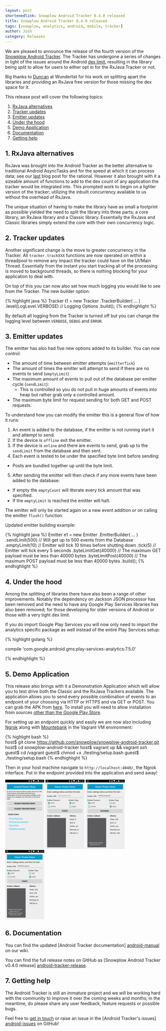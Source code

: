 ```yaml
---
layout: post
shortenedlink: Snowplow Android Tracker 0.4.0 released
title: Snowplow Android Tracker 0.4.0 released
tags: [snowplow, analytics, android, mobile, tracker]
author: Josh
category: Releases
---
```


We are pleased to announce the release of the fourth version of the [Snowplow Android Tracker][repo]. The Tracker has undergone a series of changes in light of the issues around the Android [dex limit][dex-limit], resulting in the library being split to allow for users to either opt in for the RxJava Tracker or not.

Big thanks to [Duncan][duncand] at Wunderlist for his work on splitting apart the libraries and providing an RxJava free version for those missing the dex space for it.

This release post will cover the following topics:

1. [RxJava alternatives](/blog/2015/06/18/snowplow-android-tracker-0.4.0-released/#rx-java-alternatives)
2. [Tracker updates](/blog/2015/06/18/snowplow-android-tracker-0.4.0-released/#tracker-updates)
2. [Emitter updates](/blog/2015/06/18/snowplow-android-tracker-0.4.0-released/#emitter-updates)
3. [Under the hood](/blog/2015/06/18/snowplow-android-tracker-0.4.0-released/#under-the-hood)
4. [Demo Application](/blog/2015/06/18/snowplow-android-tracker-0.4.0-released/#demo-application)
5. [Documentation](/blog/2015/06/18/snowplow-android-tracker-0.4.0-released/#docs)
6. [Getting help](/blog/2015/06/18/snowplow-android-tracker-0.4.0-released/#help)

<!--more-->

<h2><a name="rx-java-alternatives">1. RxJava alternatives</a></h2>

RxJava was brought into the Android Tracker as the better alternative to traditional Android AsyncTasks and for the speed at which it can process data; see our [last][android-0.3.0] blog post for the rational.  However it also brought with it a sizeable amount of functions to add to the dex count of any application the tracker would be integrated into. This prompted work to begin on a lighter version of the tracker; utilizing the inbuilt concurrency available to us without the overhead of RxJava.

The unique situation of having to make the library have as small a footprint as possible yielded the need to split the library into three parts; a core library, an RxJava library and a Classic library.  Essentially the RxJava and Classic libraries simply extend the core with their own concurrency logic.

<h2><a name="tracker-updates">2. Tracker updates</a></h2>

Another significant change is the move to greater concurrency in the Tracker.  All `tracker.trackXXX` functions are now operated on within a threadpool to remove any impact the tracker could have on the UI/Main Thread.  Essentially from the instant you start tracking all of the processing is moved to background threads, so there is nothing blocking for your application to deal with.

On top of this you can now also set how much logging you would like to see from the Tracker.  The new builder option:

{% highlight java %}
Tracker t1 = new Tracker
    .TrackerBuilder( ... )
    .level(LogLevel.VERBOSE) // Logging Options
    .build();
{% endhighlight %}

By default all logging from the Tracker is turned off but you can change the logging level between `VERBOSE`, `DEBUG` and `ERROR`.

<h2><a name="emitter-updates">3. Emitter updates</a></h2>

The emitter has also had five new options added to its builder.  You can now control:

* The amount of time between emitter attempts (`emitterTick`)
* The amount of times the emitter will attempt to send if there are no events to send (`emptyLimit`)
* The maximum amount of events to pull out of the database per emitter cycle (`sendLimit`):
  - This is controlled so you do not pull in huge amounts of events into heap but rather grab only a controlled amount.
* The maximum byte limit for request sending for both GET and POST requests.

To understand how you can modify the emitter this is a general flow of how it runs:

1. An event is added to the database, if the emitter is not running start it and attempt to send.
2. If the device is `offline` exit the emitter.
3. If the device is `online` and there are events to send, grab up to the `sendLimit` from the database and then sent.
4. Each event is tested to be under the specified byte limit before sending:
  - Posts are bundled together up until the byte limit.
5. After sending the emitter will then check if any more events have been added to the database:
  - If empty the `emptyCount` will itterate every tick amount that was specified.
  - If the `emptyLimit` is reached the emitter will halt.

The emitter will only be started again on a new event addition or on calling the emitter `flush()` function.

Updated emitter building example:

{% highlight java %}
Emitter e1 = new Emitter
    .EmitterBuilder( ... )
    .sendLimit(500) // Will get up to 500 events from the Database
    .emptyLimit(10) // Emitter will tick 10 times before shutting down
    .tick(5) // Emitter will tick every 5 seconds
    .byteLimitGet(40000) // The maximum GET payload must be less than 40000 bytes
    .byteLimitPost(40000) // The maximum POST payload must be less than 40000 bytes
    .build();
{% endhighlight %}

<h2><a name="under-the-hood">4. Under the hood</a></h2>

Among the splitting of libraries there have also been a range of other improvements.  Notably the dependency on Jackson JSON processor has been removed and the need to have any Google Play Services libraries has also been removed; for those developing for older versions of Android or those with a very tight dex limit.

If you do import Google Play Services you will now only need to import the analytics specific package as well instead of the entire Play Services setup:

{% highlight golang %}

compile 'com.google.android.gms:play-services-analytics:7.5.0'

{% endhighlight %}

<h2><a name="demo-application">5. Demo Application</a></h2>

This release also brings with it a Demonstration Application which will allow you to test drive both the Classic and the RxJava Trackers available.  The application allows you to send every possible combination of events to an endpoint of your choosing via HTTP or HTTPS and via GET or POST.  You can grab the APK from [here][apk-download].  To install you will need to allow installation from sources [other than the Google Play Store][other-sources].

For setting up an endpoint quickly and easily we are now also including [Ngrok][ngrok] along with [Mountebank][mountebank] in the Vagrant VM environment:

{% highlight bash %}  
 host$ git clone https://github.com/snowplow/snowplow-android-tracker.git
 host$ cd snowplow-android-tracker
 host$ vagrant up && vagrant ssh
guest$ cd /vagrant
guest$ chmod +x ./testing/setup.bash
guest$ ./testing/setup.bash
{% endhighlight %}

Then in your host machine navigate to `http://localhost:4040/`, the Ngrok interface.  Put in the endpoint provided into the application and send away!

<img src="/assets/img/blog/2015/06/android-app-1.png" width="25%">
<img src="/assets/img/blog/2015/06/android-app-classic.png" width="25%">
<img src="/assets/img/blog/2015/06/android-app-classic-2.png" width="25%">
<img src="/assets/img/blog/2015/06/android-app-classic-3.png" width="25%">

<h2><a name="docs">6. Documentation</a></h2>

You can find the updated [Android Tracker documentation] [android-manual] on our wiki.

You can find the full release notes on GitHub as [Snowplow Android Tracker v0.4.0 release] [android-tracker-release].

<h2><a name="help">7. Getting help</a></h2>

The Android Tracker is still an immature project and we will be working hard with the community to improve it over the coming weeks and months; in the meantime, do please share any user feedback, feature requests or possible bugs.

Feel free to [get in touch][talk-to-us] or raise an issue in the [Android Tracker's issues] [android-issues] on GitHub!

[android-app-1]: /assets/img/blog/2015/06/android-app-1.png
[android-app-rx]: /assets/img/blog/2015/06/android-app-rx.png
[android-app-classic]: /assets/img/blog/2015/06/android-app-classic.png
[android-app-classic-1]: /assets/img/blog/2015/06/android-app-classic-2.png
[android-app-classic-2]: /assets/img/blog/2015/06/android-app-classic-3.png

[repo]: https://github.com/snowplow/snowplow-android-tracker
[duncand]: https://github.com/duncan

[dex-limit]: https://developer.android.com/tools/building/multidex.html
[android-0.3.0]: http://snowplowanalytics.com/blog/2015/02/18/snowplow-android-tracker-0.3.0-released/
[apk-download]: http://PUT_IN_URL/
[other-sources]: http://developer.android.com/distribute/tools/open-distribution.html
[ngrok]: https://ngrok.com/
[mountebank]: http://www.mbtest.org/

[android-setup]: https://github.com/snowplow/snowplow/wiki/Android-Tracker-Setup
[android-manual]: https://github.com/snowplow/snowplow/wiki/Android-Tracker
[android-manual-self]: https://github.com/snowplow/snowplow/wiki/Android-Tracker#self-describing-json
[android-tracker-release]: https://github.com/snowplow/snowplow-android-tracker/releases/tag/0.4.0

[talk-to-us]: https://github.com/snowplow/snowplow/wiki/Talk-to-us
[android-issues]: https://github.com/snowplow/snowplow-android-tracker/issues
